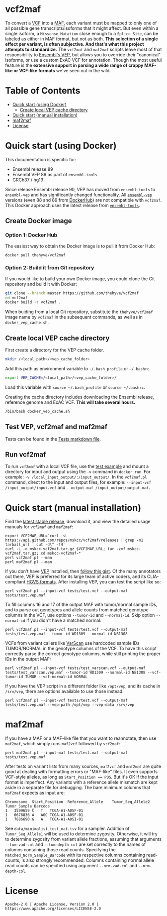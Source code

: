 # vcf2maf

To convert a [VCF](http://samtools.github.io/hts-specs/) into a [MAF](https://wiki.nci.nih.gov/x/eJaPAQ), each variant must be mapped to only one of all possible gene transcripts/isoforms that it might affect. But even within a single isoform, a `Missense_Mutation` close enough to a `Splice_Site`, can be labeled as either in MAF format, but not as both. **This selection of a single effect per variant, is often subjective. And that's what this project attempts to standardize.** The `vcf2maf` and `maf2maf` scripts leave most of that responsibility to [Ensembl's VEP](http://useast.ensembl.org/info/docs/tools/vep/index.html), but allows you to override their "canonical" isoforms, or use a custom ExAC VCF for annotation. Though the most useful feature is the **extensive support in parsing a wide range of crappy MAF-like or VCF-like formats** we've seen out in the wild.

# Table of Contents
- [Quick start (using Docker)](#quick-start-using-docker)
  - [Create local VEP cache directory](#create-local-vep-cache-directory)
- [Quick start (manual installation)](#quick-start-manual-installation)
- [maf2maf](#maf2maf)
- [License](#license)

# Quick start (using Docker)

This documentation is specific for:
- Ensembl release 89
- Ensembl VEP 89 as part of `ensembl-tools`
- GRCh37 / hg19

Since release Ensembl release 90, VEP has moved from `ensembl-tools` to `ensembl-vep` and has significantly changed functionality. All [`ensembl-vep`](https://github.com/Ensembl/ensembl-vep) versions (even 88 and 89 from [DockerHub](https://hub.docker.com/r/ensemblorg/ensembl-vep/)) are not compatible with `vcf2maf`. This Docker approach uses the latest release from [`ensembl-tools`](https://github.com/Ensembl/ensembl-tools/tree/release/89/scripts/variant_effect_predictor).

## Create Docker image

### Option 1: Docker Hub
The easiest way to obtain the Docker image is to pull it from Docker Hub:
```bash
docker pull thehyve/vcf2maf
```

### Option 2: Build it from Git repository
If you would like to build your own Docker image, you could clone the Git repository and build it with Docker:
```bash
git clone --branch master https://github.com/thehyve/vcf2maf
cd vcf2maf
docker build -t vcf2maf .
```
When buiding from a local Git repository, substitute the `thehyve/vcf2maf` image name by `vcf2maf` in the subsequent commands, as well as in `docker_vep_cache.sh`.

## Create local VEP cache directory
First create a directory for the VEP cache folder.
```bash
mkdir /<local_path>/<vep_cache_folder>
```

Add this path as environment variable to `~/.bash_profile` or `~/.bashrc`.
```bash
export VEP_CACHE=/<local_path>/<vep_cache_folder>/
```
Load this variable with `source ~/.bash_profile` or `source ~/.bashrc`.

Creating the cache directory includes downloading the Ensembl release, reference genome and ExAC VCF. **This will take several hours.**
```bash
/bin/bash docker_vep_cache.sh
```

## Test VEP, vcf2maf and maf2maf
Tests can be found in the [Tests markdown file](docs/docker_tests.md).

## Run vcf2maf
To run `vcf2maf` with a local VCF file, use the [test example](docs/docker_tests.md#test-vcf2maf) and mount a directory for input and output using the `-v` command in `docker run`. For example: `-v /local_input_output/:/input_output/`. In the `vcf2maf.pl` command, direct to the input and output files, for example: `--input-vcf /input_output/input.vcf` and `--output-maf /input_output/output.maf`.

# Quick start (manual installation)

Find the [latest stable release](https://github.com/mskcc/vcf2maf/releases), download it, and view the detailed usage manuals for `vcf2maf` and `maf2maf`:

    export VCF2MAF_URL=`curl -sL https://api.github.com/repos/mskcc/vcf2maf/releases | grep -m1 tarball_url | cut -d\" -f4`
    curl -L -o mskcc-vcf2maf.tar.gz $VCF2MAF_URL; tar -zxf mskcc-vcf2maf.tar.gz; cd mskcc-vcf2maf-*
    perl vcf2maf.pl --man
    perl maf2maf.pl --man

If you don't have [VEP](http://useast.ensembl.org/info/docs/tools/vep/index.html) installed, then [follow this gist](https://gist.github.com/ckandoth/f265ea7c59a880e28b1e533a6e935697). Of the many annotators out there, VEP is preferred for its large team of active coders, and its CLIA-compliant [HGVS formats](http://www.hgvs.org/mutnomen/recs.html). After installing VEP, you can test the script like so:

    perl vcf2maf.pl --input-vcf tests/test.vcf --output-maf tests/test.vep.maf

To fill columns 16 and 17 of the output MAF with tumor/normal sample IDs, and to parse out genotypes and allele counts from matched genotype columns in the VCF, use options `--tumor-id` and `--normal-id`. Skip option `--normal-id` if you didn't have a matched normal:

    perl vcf2maf.pl --input-vcf tests/test.vcf --output-maf tests/test.vep.maf --tumor-id WD1309 --normal-id NB1308

VCFs from variant callers like [VarScan](http://varscan.sourceforge.net/somatic-calling.html#somatic-output) use hardcoded sample IDs TUMOR/NORMAL in the genotype columns of the VCF. To have this script correctly parse the correct genotype columns, while still printing the proper IDs in the output MAF:

    perl vcf2maf.pl --input-vcf tests/test_varscan.vcf --output-maf tests/test_varscan.vep.maf --tumor-id WD1309 --normal-id NB1308 --vcf-tumor-id TUMOR --vcf-normal-id NORMAL

If you have the VEP script in a different folder like `/opt/vep`, and its cache in `/srv/vep`, there are options available to use those instead:

    perl vcf2maf.pl --input-vcf tests/test.vcf --output-maf tests/test.vep.maf --vep-path /opt/vep --vep-data /srv/vep

# maf2maf

If you have a MAF or a MAF-like file that you want to reannotate, then use `maf2maf`, which simply runs `maf2vcf` followed by `vcf2maf`:

    perl maf2maf.pl --input-maf tests/test.maf --output-maf tests/test.vep.maf

After tests on variant lists from many sources, `maf2vcf` and `maf2maf` are quite good at dealing with formatting errors or "MAF-like" files. It even supports VCF-style alleles, as long as `Start_Position == POS`. But it's OK if the input format is imperfect. Any variants with a reference allele mismatch are kept aside in a separate file for debugging. The bare minimum columns that `maf2maf` expects as input are:

    Chromosome	Start_Position	Reference_Allele	Tumor_Seq_Allele2	Tumor_Sample_Barcode
    1	3599659	C	T	TCGA-A1-A0SF-01
    1	6676836	A	AGC	TCGA-A1-A0SF-01
    1	7886690	G	A	TCGA-A1-A0SI-01

See `data/minimalist_test_maf.tsv` for a sampler. Addition of `Tumor_Seq_Allele1` will be used to determine zygosity. Otherwise, it will try to determine zygosity from variant allele fractions, assuming that arguments `--tum-vad-col` and `--tum-depth-col` are set correctly to the names of columns containing those read counts. Specifying the `Matched_Norm_Sample_Barcode` with its respective columns containing read-counts, is also strongly recommended. Columns containing normal allele read counts can be specified using argument `--nrm-vad-col` and `--nrm-depth-col`.

# License

    Apache-2.0 | Apache License, Version 2.0 | https://www.apache.org/licenses/LICENSE-2.0
